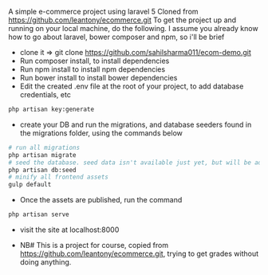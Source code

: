 A simple e-commerce project using laravel 5
Cloned from https://github.com/leantony/ecommerce.git
To get the project up and running on your local machine, do the following. I assume you already know how to go about laravel, bower composer and npm, so i'll be brief

- clone it => git clone https://github.com/sahilsharma011/ecom-demo.git
- Run composer install, to install dependencies
- Run npm install to install npm dependencies
- Run bower install to install bower dependencies
- Edit the created .env file at the root of your project, to add database credentials, etc
```bash
php artisan key:generate
```
- create your DB and run the migrations, and database seeders found in the migrations folder, using the commands below
```bash
# run all migrations
php artisan migrate
# seed the database. seed data isn't available just yet, but will be added soon
php artisan db:seed
# minify all frontend assets
gulp default
```

- Once the assets are published, run the command
```bash
php artisan serve
```
- visit the site at localhost:8000

- NB# This is a project for course, copied from https://github.com/leantony/ecommerce.git, trying to get grades without doing anything.
